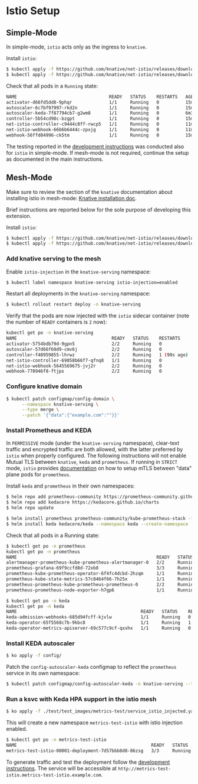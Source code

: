 # Istio Setup 

## Simple-Mode

In simple-mode, `istio` acts only as the ingress to `knative`. 

Install `istio`:

```bash
$ kubectl apply -f https://github.com/knative/net-istio/releases/download/knative-v1.16.0/istio.yaml
$ kubectl apply -f https://github.com/knative/net-istio/releases/download/knative-v1.16.0/net-istio.yaml
```

Check that all pods in a `Running` state:

```bash
NAME                                   READY   STATUS    RESTARTS   AGE
activator-d66fd5dd8-9phqr              1/1     Running   0          15m
autoscaler-6c7bf97997-rkd2n            1/1     Running   0          15m
autoscaler-keda-7f87794cb7-g2wm8       1/1     Running   0          6m32s
controller-5b54cd98c-bzgpt             1/1     Running   0          15m
net-istio-controller-c9444c8ff-rwcp5   1/1     Running   0          11m
net-istio-webhook-66b6b6444c-zpxjg     1/1     Running   0          11m
webhook-56ffd84996-ck5tm               1/1     Running   0          15m
```

The testing reported in the [development instructions](./DEVELOPMENT.md) was conducted also for `istio` in simple-mode. 
If mesh-mode is not required, continue the setup as documented in the main instructions. 

## Mesh-Mode 

Make sure to review the section of the `knative` documentation about installing istio in mesh-mode: [Knative installation doc](https://knative.dev/docs/admin/install/serving/install-serving-with-yaml/#install-a-networking-layer).

Brief instructions are reported below for the sole purpose of developing this extension.

Install `istio`:

```bash
$ kubectl apply -f https://github.com/knative/net-istio/releases/download/knative-v1.16.0/istio.yaml
$ kubectl apply -f https://github.com/knative/net-istio/releases/download/knative-v1.16.0/net-istio.yaml
```

### Add knative serving to the mesh

Enable `istio-injection` in the `knative-serving` namespace:

```bash
$ kubectl label namespace knative-serving istio-injection=enabled
```

Restart all deployments in the `knative-serving` namespace:

```bash
$ kubectl rollout restart deploy -n knative-serving
```

Verify that the pods are now injected with the `istio` sidecar container (note the number of `READY` containers is `2` now):

```bash
kubectl get po -n knative-serving
NAME                                    READY   STATUS    RESTARTS      AGE
activator-5754bdb79d-9gpn5              2/2     Running   0             91s
autoscaler-57d66f69d9-cmv6j             2/2     Running   0             91s
controller-f48959855-lhrwz              2/2     Running   1 (90s ago)   91s
net-istio-controller-69858b66f7-qfnq8   1/1     Running   0             91s
net-istio-webhook-5645569675-jvj2r      2/2     Running   0             91s
webhook-778946f8-ftjps                  2/2     Running   0             91s
```

### Configure knative domain 

```bash
$ kubectl patch configmap/config-domain \
      --namespace knative-serving \
      --type merge \
      --patch '{"data":{"example.com":""}}'
```

### Install Prometheus and KEDA

In `PERMISSIVE` mode (under the `knative-serving` namespace), clear-text traffic and encrypted traffic are both allowed, with the latter preferred by `istio` when properly configured. The following instructions will not enable Mutual TLS between `knative`, `keda` and `prometheus`. If running in `STRICT` mode, `istio` provides [documentation](https://istio.io/latest/docs/ops/integrations/prometheus/#tls-settings) on how to setup mTLS between "data" plane pods for `prometheus`.

Install `keda` and `prometheus` in their own namespaces:
```bash
$ helm repo add prometheus-community https://prometheus-community.github.io/helm-charts
$ helm repo add kedacore https://kedacore.github.io/charts
$ helm repo update

$ helm install prometheus prometheus-community/kube-prometheus-stack -f values.yaml --namespace prometheus --create-namespace
$ helm install keda kedacore/keda --namespace keda --create-namespace
```

Check that all pods in a Running state:

```bash
$ kubectl get po -n prometheus
kubectl get po -n prometheus
NAME                                                     READY   STATUS    RESTARTS   AGE
alertmanager-prometheus-kube-prometheus-alertmanager-0   2/2     Running   0          75s
prometheus-grafana-69f9ccfd8d-72xb8                      3/3     Running   0          87s
prometheus-kube-prometheus-operator-6f4fc4dcbd-2hzqm     1/1     Running   0          87s
prometheus-kube-state-metrics-57c8464f66-7h25x           1/1     Running   0          87s
prometheus-prometheus-kube-prometheus-prometheus-0       2/2     Running   0          75s
prometheus-prometheus-node-exporter-h7gp6                1/1     Running   0          87s
```

```bash
$ kubectl get po -n keda
kubectl get po -n keda
NAME                                               READY   STATUS    RESTARTS      AGE
keda-admission-webhooks-685d94fcff-kjvlw           1/1     Running   0             80s
keda-operator-65f5568c7b-9kbc8                     1/1     Running   1 (73s ago)   80s
keda-operator-metrics-apiserver-69c577c9cf-qxxhx   1/1     Running   0             80s
```

### Install KEDA autoscaler

```bash
$ ko apply -f config/
```

Patch the `config-autoscaler-keda` configmap to reflect the `prometheus` service in its own namespace:

```bash
$ kubectl patch configmap/config-autoscaler-keda -n knative-serving --type merge -p '{"data": { "autoscaler.keda.prometheus-address": "http://prometheus-operated.prometheus.svc:9090"}}'
```

### Run a ksvc with Keda HPA support in the istio mesh

```bash
$ ko apply -f ./test/test_images/metrics-test/service_istio_injected.yaml -- -n metrics-test-istio
```

This will create a new namespace `metrics-test-istio` with istio injection enabled.

```bash
$ kubectl get po -n metrics-test-istio
NAME                                                   READY   STATUS    RESTARTS   AGE
metrics-test-istio-00001-deployment-7d57bbb8d8-86zsg   3/3     Running   0          77s
```

To generate traffic and test the deployment follow the [development instructions](./DEVELOPMENT.md). The service will be accessible at `http://metrics-test-istio.metrics-test-istio.example.com`.

